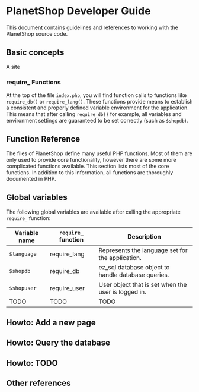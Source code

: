 # PlanetShop Developer Guide

This document contains guidelines and references to working with the PlanetShop source code.

## Basic concepts

A site 

### require_ Functions
At the top of the file `index.php`, you will find function calls to functions like `require_db()` or `require_lang()`. These functions provide means to establish a consistent and properly defined variable environment for the application. This means that after calling `require_db()` for example, all variables and environment settings are guaranteed to be set correctly (such as `$shopdb`).




## Function Reference

The files of PlanetShop define many useful PHP functions. Most of them are only used to provide core functionality, however there are some more complicated functions available. This section lists most of the core functions. In addition to this information, all functions are thoroughly documented in PHP.

## Global variables

The following global variables are available after calling the appropriate `require_` function:


Variable name | `require_` function | Description
--- | --- | ---
`$language` | require_lang | Represents the language set for the application.
`$shopdb` | require_db | ez_sql database object to handle database queries.
`$shopuser` | require_user | User object that is set when the user is logged in.
TODO | TODO | TODO


## Howto: Add a new page

## Howto: Query the database

## Howto: TODO

## Other references


